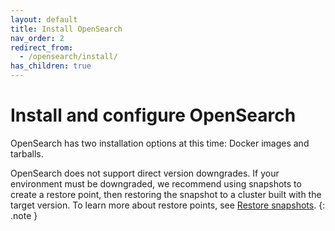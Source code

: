 ```yaml
---
layout: default
title: Install OpenSearch
nav_order: 2
redirect_from:
  - /opensearch/install/
has_children: true
---
```


# Install and configure OpenSearch

OpenSearch has two installation options at this time: Docker images and tarballs.

OpenSearch does not support direct version downgrades. If your environment must be downgraded, we recommend using snapshots to create a restore point, then restoring the snapshot to a cluster built with the target version. To learn more about restore points, see [Restore snapshots]({{site.url}}{{site.baseurl}}/opensearch/snapshots/snapshot-restore#restore-snapshots).
{: .note }